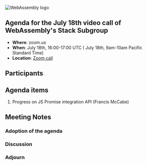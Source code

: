 ![WebAssembly logo](/images/WebAssembly.png)

## Agenda for the July 18th video call of WebAssembly's Stack Subgroup

- **Where**: zoom.us
- **When**:  July 18th, 16:00-17:00 UTC ( July 18th, 9am-10am Pacific Standard Time)
- **Location**: [Zoom call](https://zoom.us/j/91846860726?pwd=NVVNVmpvRVVFQkZTVzZ1dTFEcXgrdz09)


## Participants

## Agenda items

1. Progress on JS Promise integration API (Francis McCabe)

## Meeting Notes


### Adoption of the agenda

### Discussion

### Adjourn
